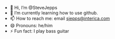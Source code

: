 - 👋 Hi, I’m @SteveJepps
- 🌱 I’m currently learning how to use github.
- 📫 How to reach me: email sjepps@interica.com
- 😄 Pronouns: he/him
- ⚡ Fun fact: I play bass guitar

<!---
SteveJepps/SteveJepps is a ✨ special ✨ repository because its `README.md` (this file) appears on your GitHub profile.
You can click the Preview link to take a look at your changes.
--->
